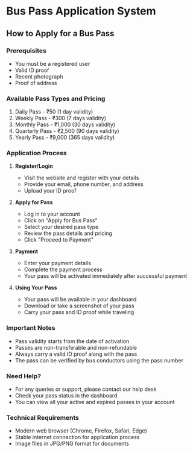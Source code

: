 # Bus Pass Application System

## How to Apply for a Bus Pass

### Prerequisites
- You must be a registered user
- Valid ID proof
- Recent photograph
- Proof of address

### Available Pass Types and Pricing
1. Daily Pass - ₹50 (1 day validity)
2. Weekly Pass - ₹300 (7 days validity)
3. Monthly Pass - ₹1,000 (30 days validity)
4. Quarterly Pass - ₹2,500 (90 days validity)
5. Yearly Pass - ₹9,000 (365 days validity)

### Application Process

1. **Register/Login**
   - Visit the website and register with your details
   - Provide your email, phone number, and address
   - Upload your ID proof

2. **Apply for Pass**
   - Log in to your account
   - Click on "Apply for Bus Pass"
   - Select your desired pass type
   - Review the pass details and pricing
   - Click "Proceed to Payment"

3. **Payment**
   - Enter your payment details
   - Complete the payment process
   - Your pass will be activated immediately after successful payment

4. **Using Your Pass**
   - Your pass will be available in your dashboard
   - Download or take a screenshot of your pass
   - Carry your pass and ID proof while traveling

### Important Notes
- Pass validity starts from the date of activation
- Passes are non-transferable and non-refundable
- Always carry a valid ID proof along with the pass
- The pass can be verified by bus conductors using the pass number

### Need Help?
- For any queries or support, please contact our help desk
- Check your pass status in the dashboard
- You can view all your active and expired passes in your account

### Technical Requirements
- Modern web browser (Chrome, Firefox, Safari, Edge)
- Stable internet connection for application process
- Image files in JPG/PNG format for documents